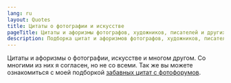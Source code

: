 ```yaml
---
lang: ru
layout: Quotes
title: Цитаты о фотографии и искусстве
pageTitle: Цитаты и афоризмы фотографов, художников, писателей и других деятелей искусства
description: Подборка цитат и афоризмов фотографов, художников, писателей и других деятелей искусства.
---
```


Цитаты и афоризмы о фотографии, искусстве и многом другом. Со многими из них я согласен, но не со всеми. Так же вы можете ознакомиться с моей подборкой [забавных цитат с фотофорумов](/funquotes).
